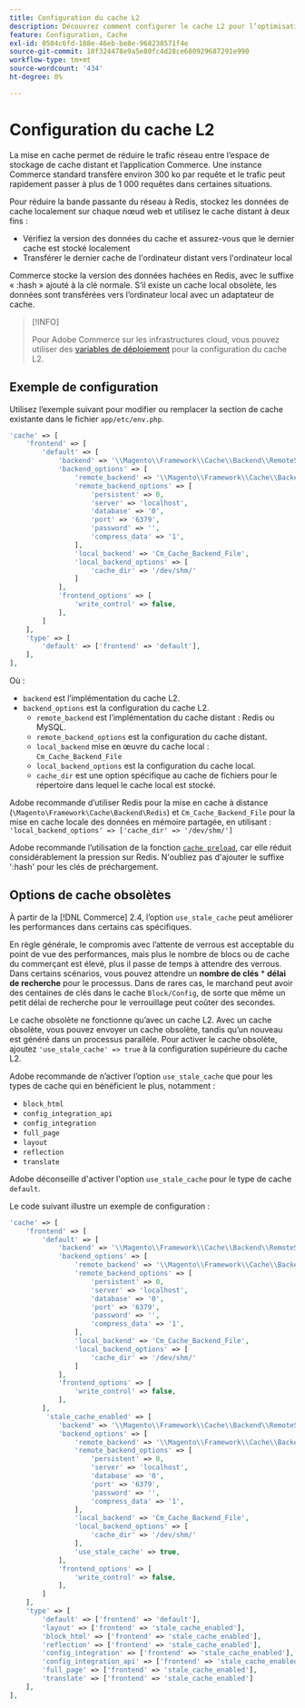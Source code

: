 ```yaml
---
title: Configuration du cache L2
description: Découvrez comment configurer le cache L2 pour l’optimisation des performances Adobe Commerce. Découvrez les étapes de configuration et les techniques de réduction du trafic réseau.
feature: Configuration, Cache
exl-id: 0504c6fd-188e-46eb-be8e-968238571f4e
source-git-commit: 10f324478e9a5e80fc4d28ce680929687291e990
workflow-type: tm+mt
source-wordcount: '434'
ht-degree: 0%

---
```


# Configuration du cache L2

La mise en cache permet de réduire le trafic réseau entre l’espace de stockage de cache distant et l’application Commerce. Une instance Commerce standard transfère environ 300 ko par requête et le trafic peut rapidement passer à plus de 1 000 requêtes dans certaines situations.

Pour réduire la bande passante du réseau à Redis, stockez les données de cache localement sur chaque nœud web et utilisez le cache distant à deux fins :

- Vérifiez la version des données du cache et assurez-vous que le dernier cache est stocké localement
- Transférer le dernier cache de l&#39;ordinateur distant vers l&#39;ordinateur local

Commerce stocke la version des données hachées en Redis, avec le suffixe « :hash » ajouté à la clé normale. S’il existe un cache local obsolète, les données sont transférées vers l’ordinateur local avec un adaptateur de cache.

>[!INFO]
>
>Pour Adobe Commerce sur les infrastructures cloud, vous pouvez utiliser des [variables de déploiement](https://experienceleague.adobe.com/docs/commerce-cloud-service/user-guide/configure/env/stage/variables-deploy.html?lang=fr#redis_backend) pour la configuration du cache L2.

## Exemple de configuration

Utilisez l’exemple suivant pour modifier ou remplacer la section de cache existante dans le fichier `app/etc/env.php`.

```php
'cache' => [
    'frontend' => [
        'default' => [
            'backend' => '\\Magento\\Framework\\Cache\\Backend\\RemoteSynchronizedCache',
            'backend_options' => [
                'remote_backend' => '\\Magento\\Framework\\Cache\\Backend\\Redis',
                'remote_backend_options' => [
                    'persistent' => 0,
                    'server' => 'localhost',
                    'database' => '0',
                    'port' => '6379',
                    'password' => '',
                    'compress_data' => '1',
                ],
                'local_backend' => 'Cm_Cache_Backend_File',
                'local_backend_options' => [
                    'cache_dir' => '/dev/shm/'
                ]
            ],
            'frontend_options' => [
                'write_control' => false,
            ],
        ]
    ],
    'type' => [
        'default' => ['frontend' => 'default'],
    ],
],
```

Où :

- `backend` est l’implémentation du cache L2.
- `backend_options` est la configuration du cache L2.
   - `remote_backend` est l’implémentation du cache distant : Redis ou MySQL.
   - `remote_backend_options` est la configuration du cache distant.
   - `local_backend` mise en œuvre du cache local : `Cm_Cache_Backend_File`
   - `local_backend_options` est la configuration du cache local.
   - `cache_dir` est une option spécifique au cache de fichiers pour le répertoire dans lequel le cache local est stocké.

Adobe recommande d’utiliser Redis pour la mise en cache à distance (`\Magento\Framework\Cache\Backend\Redis`) et `Cm_Cache_Backend_File` pour la mise en cache locale des données en mémoire partagée, en utilisant : `'local_backend_options' => ['cache_dir' => '/dev/shm/']`

Adobe recommande l’utilisation de la fonction [`cache preload`](redis-pg-cache.md#redis-preload-feature), car elle réduit considérablement la pression sur Redis. N&#39;oubliez pas d&#39;ajouter le suffixe &#39;:hash&#39; pour les clés de préchargement.

## Options de cache obsolètes

À partir de la [!DNL Commerce] 2.4, l’option `use_stale_cache` peut améliorer les performances dans certains cas spécifiques.

En règle générale, le compromis avec l’attente de verrous est acceptable du point de vue des performances, mais plus le nombre de blocs ou de cache du commerçant est élevé, plus il passe de temps à attendre des verrous. Dans certains scénarios, vous pouvez attendre un **nombre de clés** \* **délai de recherche** pour le processus. Dans de rares cas, le marchand peut avoir des centaines de clés dans le cache `Block/Config`, de sorte que même un petit délai de recherche pour le verrouillage peut coûter des secondes.

Le cache obsolète ne fonctionne qu’avec un cache L2. Avec un cache obsolète, vous pouvez envoyer un cache obsolète, tandis qu’un nouveau est généré dans un processus parallèle. Pour activer le cache obsolète, ajoutez `'use_stale_cache' => true` à la configuration supérieure du cache L2.

Adobe recommande de n’activer l’option `use_stale_cache` que pour les types de cache qui en bénéficient le plus, notamment :

- `block_html`
- `config_integration_api`
- `config_integration`
- `full_page`
- `layout`
- `reflection`
- `translate`

Adobe déconseille d&#39;activer l&#39;option `use_stale_cache` pour le type de cache `default`.

Le code suivant illustre un exemple de configuration :

```php
'cache' => [
    'frontend' => [
        'default' => [
            'backend' => '\\Magento\\Framework\\Cache\\Backend\\RemoteSynchronizedCache',
            'backend_options' => [
                'remote_backend' => '\\Magento\\Framework\\Cache\\Backend\\Redis',
                'remote_backend_options' => [
                    'persistent' => 0,
                    'server' => 'localhost',
                    'database' => '0',
                    'port' => '6379',
                    'password' => '',
                    'compress_data' => '1',
                ],
                'local_backend' => 'Cm_Cache_Backend_File',
                'local_backend_options' => [
                    'cache_dir' => '/dev/shm/'
                ]
            ],
            'frontend_options' => [
                'write_control' => false,
            ],
        ],
         'stale_cache_enabled' => [
            'backend' => '\\Magento\\Framework\\Cache\\Backend\\RemoteSynchronizedCache',
            'backend_options' => [
                'remote_backend' => '\\Magento\\Framework\\Cache\\Backend\\Redis',
                'remote_backend_options' => [
                    'persistent' => 0,
                    'server' => 'localhost',
                    'database' => '0',
                    'port' => '6379',
                    'password' => '',
                    'compress_data' => '1',
                ],
                'local_backend' => 'Cm_Cache_Backend_File',
                'local_backend_options' => [
                    'cache_dir' => '/dev/shm/'
                ],
                'use_stale_cache' => true,
            ],
            'frontend_options' => [
                'write_control' => false,
            ],
        ]
    ],
    'type' => [
        'default' => ['frontend' => 'default'],
        'layout' => ['frontend' => 'stale_cache_enabled'],
        'block_html' => ['frontend' => 'stale_cache_enabled'],
        'reflection' => ['frontend' => 'stale_cache_enabled'],
        'config_integration' => ['frontend' => 'stale_cache_enabled'],
        'config_integration_api' => ['frontend' => 'stale_cache_enabled'],
        'full_page' => ['frontend' => 'stale_cache_enabled'],
        'translate' => ['frontend' => 'stale_cache_enabled']
    ],
],
```
